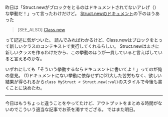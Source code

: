昨日は「Struct.newがブロックをとるのはドキュメントされてないアレげ（）な挙動だ！」って言ったわけだけど。
[Struct.newのドキュメント](http://docs.ruby-lang.org/ja/1.8.7/method/Struct/s/=5b=5d.html)の下のほうあった

> \[SEE_ALSO\] [Class.new](http://docs.ruby-lang.org/ja/1.8.7/method/Class/s/new.html)

って記述に気がついた。
読んでみればわかるけど、Class.newはブロックをとって新しいクラスのコンテキストで実行してくれるらしい。
Struct.newはまさに新しいクラスを作るわけだから、この挙動のほうが一貫していると言えばしていると言えるのかな。

いずれにしても「そういう挙動するならドキュメントに書いてよ！」ってのが俺の意見。
(1)ドキュメントにない挙動に依存せずに(2)大した苦労もなく、欲しい結果が得られるから`class MyStruct < Struct.new(:val)`のスタイルで今後も書くことに決めたわ。

---

今日はもうちょっと違うことをやってたけど、アウトプットをまとめる時間がないのでこういう適当な記事でお茶を濁すでござる。
ではまた明日。
